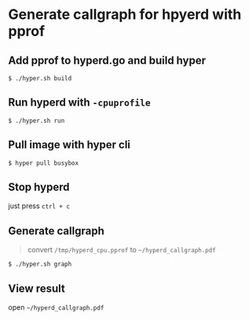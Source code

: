 # Generate callgraph for hpyerd with pprof
## Add pprof to hyperd.go and build hyper

```
$ ./hyper.sh build
```

## Run hyperd with `-cpuprofile`

```
$ ./hyper.sh run
```

## Pull image with hyper cli

```
$ hyper pull busybox
```

## Stop hyperd
just press `ctrl + c`

## Generate callgraph
> convert `/tmp/hyperd_cpu.pprof` to `~/hyperd_callgraph.pdf`

```
$ ./hyper.sh graph
```

## View result
open `~/hyperd_callgraph.pdf`
